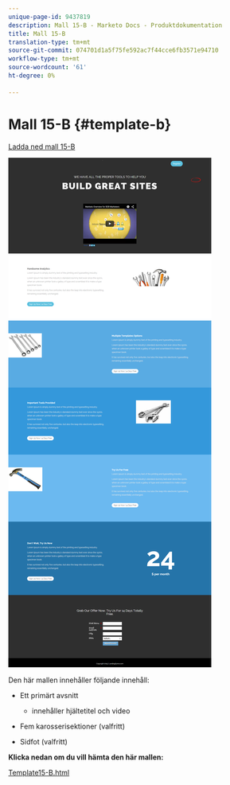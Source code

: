 ```yaml
---
unique-page-id: 9437819
description: Mall 15-B - Marketo Docs - Produktdokumentation
title: Mall 15-B
translation-type: tm+mt
source-git-commit: 074701d1a5f75fe592ac7f44cce6fb3571e94710
workflow-type: tm+mt
source-wordcount: '61'
ht-degree: 0%

---
```



# Mall 15-B {#template-b}

[Ladda ned mall 15-B](https://docs.marketo.com/download/attachments/9437819/template-15b.html?version=1&amp;modificationdate=1438980430000&amp;api=v2)

![](assets/image2015-8-13-13-3a29-3a31.png)

Den här mallen innehåller följande innehåll:

* Ett primärt avsnitt

   * innehåller hjältetitel och video

* Fem karosserisektioner (valfritt)
* Sidfot (valfritt)

**Klicka nedan om du vill hämta den här mallen:**

[Template15-B.html](https://docs.marketo.com/download/attachments/9437819/template-15b.html?version=1&amp;modificationdate=1438980430000&amp;api=v2)
